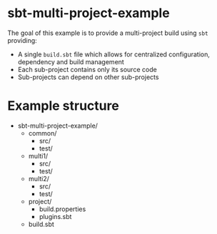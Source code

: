 # sbt-multi-project-example

The goal of this example is to provide a multi-project build using `sbt` providing:
* A single `build.sbt` file which allows for centralized configuration, dependency and build management
* Each sub-project contains only its source code
* Sub-projects can depend on other sub-projects

# Example structure
* sbt-multi-project-example/
    * common/
        * src/
        * test/
    * multi1/
        * src/
        * test/
    * multi2/
        * src/
        * test/
    * project/
        * build.properties
        * plugins.sbt
    * build.sbt
